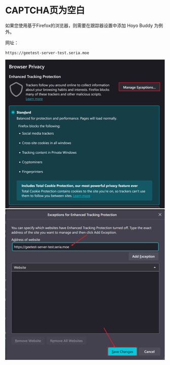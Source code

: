 # CAPTCHA页为空白

如果您使用基于Firefox的浏览器，则需要在跟踪器设置中添加 Hoyo Buddy 为例外。

网址：

```plaintext
https://geetest-server-test.seria.moe
```

![demo1](../../../../src/assets/images/firefox-demo1.png)
![demo2](../../../../src/assets/images/firefox-demo2.png)
